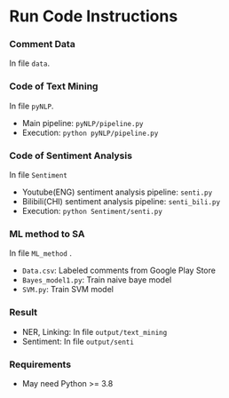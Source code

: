 # Run Code Instructions 

### Comment Data 

In file ```data```.

### Code of Text Mining

In file ```pyNLP```.

- Main pipeline: ```pyNLP/pipeline.py```
- Execution:   ```python pyNLP/pipeline.py```

### Code of Sentiment Analysis

In file ```Sentiment```

- Youtube(ENG) sentiment analysis pipeline: ```senti.py```
- Bilibili(CHI) sentiment analysis pipeline: ```senti_bili.py```
- Execution:  ```python Sentiment/senti.py```

### ML method to SA

In file ```ML_method``` .

- ```Data.csv```: Labeled comments from Google Play Store
- ```Bayes_model1.py```: Train naive baye model
- ```SVM.py```: Train SVM model

### Result

- NER, Linking: In file ```output/text_mining```
- Sentiment: In file ```output/senti```

### Requirements

- May need Python >= 3.8

